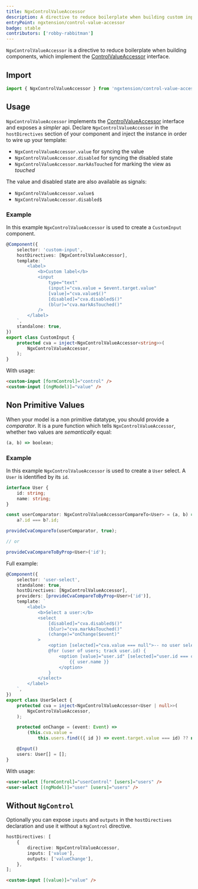 ```yaml
---
title: NgxControlValueAccessor
description: A directive to reduce boilerplate when building custom inputs.
entryPoint: ngxtension/control-value-accessor
badge: stable
contributors: ['robby-rabbitman']
---
```


`NgxControlValueAccessor` is a directive to reduce boilerplate when building components, which implement the [ControlValueAccessor](https://angular.dev/api/forms/ControlValueAccessor) interface.

## Import

```typescript
import { NgxControlValueAccessor } from 'ngxtension/control-value-accessor';
```

## Usage

`NgxControlValueAccessor` implements the [ControlValueAccessor](https://angular.dev/api/forms/ControlValueAccessor) interface and exposes a _simpler_ api. Declare `NgxControlValueAccessor` in the `hostDirectives` section of your component and inject the instance in order to wire up your template:

- `NgxControlValueAccessor.value` for syncing the value
- `NgxControlValueAccessor.disabled` for syncing the disabled state
- `NgxControlValueAccessor.markAsTouched` for marking the view as _touched_

The value and disabled state are also available as signals:

- `NgxControlValueAccessor.value$`
- `NgxControlValueAccessor.disabled$`

### Example

In this example `NgxControlValueAccessor` is used to create a `CustomInput` component.

```ts
@Component({
	selector: 'custom-input',
	hostDirectives: [NgxControlValueAccessor],
	template: `
		<label>
			<b>Custom label</b>
			<input
				type="text"
				(input)="cva.value = $event.target.value"
				[value]="cva.value$()"
				[disabled]="cva.disabled$()"
				(blur)="cva.markAsTouched()"
			/>
		</label>
	`,
	standalone: true,
})
export class CustomInput {
	protected cva = inject<NgxControlValueAccessor<string>>(
		NgxControlValueAccessor,
	);
}
```

With usage:

```html
<custom-input [formControl]="control" />
<custom-input [(ngModel)]="value" />
```

## Non Primitive Values

When your model is a non primitive datatype, you should provide a _comparator_. It is a pure function which tells `NgxControlValueAccessor`, whether two values are _semantically_ equal:

```ts
(a, b) => boolean;
```

### Example

In this example `NgxControlValueAccessor` is used to create a `User` select. A `User` is identified by its `id`.

```ts
interface User {
	id: string;
	name: string;
}

const userComparator: NgxControlValueAccessorCompareTo<User> = (a, b) =>
	a?.id === b?.id;

provideCvaCompareTo(userComparator, true);

// or

provideCvaCompareToByProp<User>('id');
```

Full example:

```ts
@Component({
	selector: 'user-select',
	standalone: true,
	hostDirectives: [NgxControlValueAccessor],
	providers: [provideCvaCompareToByProp<User>('id')],
	template: `
		<label>
			<b>Select a user:</b>
			<select
				[disabled]="cva.disabled$()"
				(blur)="cva.markAsTouched()"
				(change)="onChange($event)"
			>
				<option [selected]="cva.value === null">-- no user selected --</option>
				@for (user of users; track user.id) {
					<option [value]="user.id" [selected]="user.id === cva.value?.id">
						{{ user.name }}
					</option>
				}
			</select>
		</label>
	`,
})
export class UserSelect {
	protected cva = inject<NgxControlValueAccessor<User | null>>(
		NgxControlValueAccessor,
	);

	protected onChange = (event: Event) =>
		(this.cva.value =
			this.users.find(({ id }) => event.target.value === id) ?? null);

	@Input()
	users: User[] = [];
}
```

With usage:

```html
<user-select [formControl]="userControl" [users]="users" />
<user-select [(ngModel)]="user" [users]="users" />
```

## Without `NgControl`

Optionally you can expose `inputs` and `outputs` in the `hostDirectives` declaration
and use it without a `NgControl` directive.

```ts
hostDirectives: [
	{
		directive: NgxControlValueAccessor,
		inputs: ['value'],
		outputs: ['valueChange'],
	},
];
```

```html
<custom-input [(value)]="value" />
```
